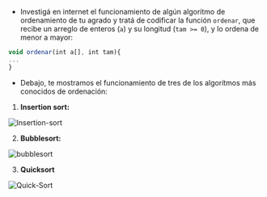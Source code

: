 * Investigá en internet el funcionamiento de algún algoritmo de ordenamiento de tu agrado y tratá de codificar la función `ordenar`, que recibe un arreglo de enteros (`a`) y su longitud (`tam >= 0`), y lo ordena de menor a mayor:

```javascript
void ordenar(int a[], int tam){
...
}
```
* Debajo, te mostramos el funcionamiento de tres de los algorítmos más conocidos de ordenación:

1. **Insertion sort:**

<img src="https://upload.wikimedia.org/wikipedia/commons/0/0f/Insertion-sort-example-300px.gif" alt="Insertion-sort" width="auto" height="auto">

2. **Bubblesort:**

<img src="https://upload.wikimedia.org/wikipedia/commons/thumb/c/c8/Bubble-sort-example-300px.gif/250px-Bubble-sort-example-300px.gif" alt="bubblesort" width="auto" height="auto">

3. **Quicksort**

<img src="https://upload.wikimedia.org/wikipedia/commons/6/6a/Sorting_quicksort_anim.gif" alt="Quick-Sort" width="auto" height="auto">






